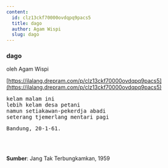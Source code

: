 ```yaml
---
content:
  id: clz13ckf70000ovdqpq9pacs5
  title: dago
  author: Agam Wispi
  slug: dago
---
```

### dago

oleh Agam Wispi

[https://ilalang.drepram.com/p/clz13ckf70000ovdqpq9pacs5](https://ilalang.drepram.com/p/clz13ckf70000ovdqpq9pacs5)

<pre>
kelam malam ini
lebih kelam desa petani
namun setiakawan-pekerdja abadi
seterang tjemerlang mentari pagi
</pre>
<pre>
Bandung, 20-1-61.
</pre>
<br/><br/>

**Sumber**: Jang Tak Terbungkamkan, 1959
